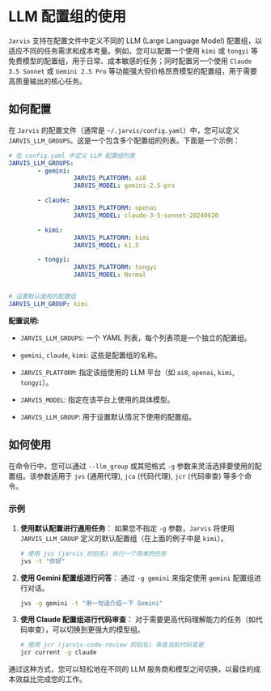 # LLM 配置组的使用

`Jarvis` 支持在配置文件中定义不同的 LLM (Large Language Model) 配置组，以适应不同的任务需求和成本考量。例如，您可以配置一个使用 `kimi` 或 `tongyi` 等免费模型的配置组，用于日常、成本敏感的任务；同时配置另一个使用 `Claude 3.5 Sonnet` 或 `Gemini 2.5 Pro` 等功能强大但价格昂贵模型的配置组，用于需要高质量输出的核心任务。

## 如何配置

在 `Jarvis` 的配置文件（通常是 `~/.jarvis/config.yaml`）中，您可以定义 `JARVIS_LLM_GROUPS`。这是一个包含多个配置组的列表。下面是一个示例：

```yaml
# 在 config.yaml 中定义 LLM 配置组列表
JARVIS_LLM_GROUPS:
        - gemini:
                  JARVIS_PLATFORM: ai8
                  JARVIS_MODEL: gemini-2.5-pro

        - claude:
                  JARVIS_PLATFORM: openai
                  JARVIS_MODEL: claude-3-5-sonnet-20240620

        - kimi:
                  JARVIS_PLATFORM: kimi
                  JARVIS_MODEL: k1.5

        - tongyi:
                  JARVIS_PLATFORM: tongyi
                  JARVIS_MODEL: Normal


# 设置默认使用的配置组
JARVIS_LLM_GROUP: kimi
```

**配置说明:**
*   `JARVIS_LLM_GROUPS`: 一个 YAML 列表，每个列表项是一个独立的配置组。
*   `gemini`, `claude`, `kimi`: 这些是配置组的名称。
*   `JARVIS_PLATFORM`: 指定该组使用的 LLM 平台（如 `ai8`, `openai`, `kimi`, `tongyi`）。
*   `JARVIS_MODEL`: 指定在该平台上使用的具体模型。

*   `JARVIS_LLM_GROUP`: 用于设置默认情况下使用的配置组。

## 如何使用

在命令行中，您可以通过 `--llm_group` 或其短格式 `-g` 参数来灵活选择要使用的配置组。该参数适用于 `jvs` (通用代理), `jca` (代码代理), `jcr` (代码审查) 等多个命令。

### 示例

1.  **使用默认配置进行通用任务**：
    如果您不指定 `-g` 参数，`Jarvis` 将使用 `JARVIS_LLM_GROUP` 定义的默认配置组（在上面的例子中是 `kimi`）。
    ```bash
    # 使用 jvs (jarvis 的别名) 执行一个简单的任务
    jvs -t "你好"
    ```

2.  **使用 Gemini 配置组进行问答**：
    通过 `-g gemini` 来指定使用 `gemini` 配置组进行对话。
    ```bash
    jvs -g gemini -t "用一句话介绍一下 Gemini"
    ```

3.  **使用 Claude 配置组进行代码审查**：
    对于需要更高代码理解能力的任务（如代码审查），可以切换到更强大的模型组。
    ```bash
    # 使用 jcr (jarvis-code-review 的别名) 审查当前代码变更
    jcr current -g claude
    ```

通过这种方式，您可以轻松地在不同的 LLM 服务商和模型之间切换，以最佳的成本效益比完成您的工作。
